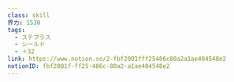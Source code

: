 ```yaml
---
class: skill
界力: 1530
tags:
  - ステプラス
  - シールド
  - ＋32
link: https://www.notion.so/2-fbf2001fff25486c80a2a1ae404548e2
notionID: fbf2001f-ff25-486c-80a2-a1ae404548e2
---
```

